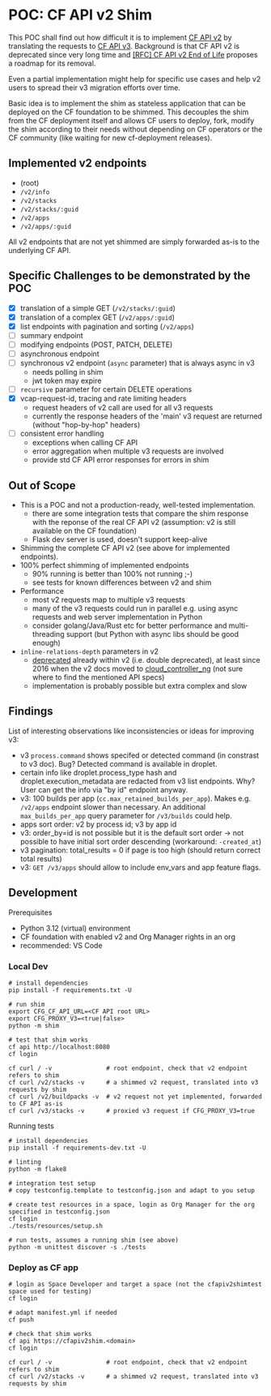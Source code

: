 # POC: CF API v2 Shim

This POC shall find out how difficult it is to implement [CF API v2](https://v2-apidocs.cloudfoundry.org/) by translating the requests to [CF API v3](https://v3-apidocs.cloudfoundry.org/). Background is that CF API v2 is deprecated since very long time and [[RFC] CF API v2 End of Life](https://github.com/cloudfoundry/community/pull/941) proposes a roadmap for its removal.

Even a partial implementation might help for specific use cases and help v2 users to spread their v3 migration efforts over time.

Basic idea is to implement the shim as stateless application that can be deployed on the CF foundation to be shimmed. This decouples the shim from the CF deployment itself and allows CF users to deploy, fork, modify the shim according to their needs without depending on CF operators or the CF community (like waiting for new cf-deployment releases).

## Implemented v2 endpoints

- (root)
- `/v2/info `
- `/v2/stacks`
- `/v2/stacks/:guid`
- `/v2/apps`
- `/v2/apps/:guid`

All v2 endpoints that are not yet shimmed are simply forwarded as-is to the underlying CF API.

## Specific Challenges to be demonstrated by the POC

- [x] translation of a simple GET (`/v2/stacks/:guid`)
- [x] translation of a complex GET (`/v2/apps/:guid`)
- [x] list endpoints with pagination and sorting (`/v2/apps`)
- [ ] summary endpoint
- [ ] modifying endpoints (POST, PATCH, DELETE)
- [ ] asynchronous endpoint
- [ ] synchronous v2 endpoint (`async` parameter) that is always async in v3
  - needs polling in shim
  - jwt token may expire
- [ ] `recursive` parameter for certain DELETE operations
- [x] vcap-request-id, tracing and rate limiting headers
  - request headers of v2 call are used for all v3 requests
  - currently the response headers of the 'main' v3 request are returned (without "hop-by-hop" headers)
- [ ] consistent error handling
  - exceptions when calling CF API
  - error aggregation when multiple v3 requests are involved
  - provide std CF API error responses for errors in shim

## Out of Scope

- This is a POC and not a production-ready, well-tested implementation.
  - there are some integration tests that compare the shim response with the reponse of the real CF API v2 (assumption: v2 is still available on the CF foundation)
  - Flask dev server is used, doesn't support keep-alive
- Shimming the complete CF API v2 (see above for implemented endpoints).
- 100% perfect shimming of implemented endpoints
  - 90% running is better than 100% not running ;-)
  - see tests for known differences between v2 and shim
- Performance
  - most v2 requests map to multiple v3 requests
  - many of the v3 requests could run in parallel e.g. using async requests and web server implementation in Python
  - consider golang/Java/Rust etc for better performance and multi-threading support (but Python with async libs should be good enough)
- `inline-relations-depth` parameters in v2
  - [deprecated](https://v2-apidocs.cloudfoundry.org/apps/list_all_apps.html) already within v2 (i.e. double deprecated), at least since 2016 when the v2 docs moved to [cloud_controller_ng](https://github.com/cloudfoundry/cloud_controller_ng/commit/758323f9370dc5afb4e1919e4e4e13613395cbb9#diff-603027238c16955117ee965bc6703e0a46366d67b5ea477929e78659e8627c54R170) (not sure where to find the mentioned API specs)
  - implementation is probably possible but extra complex and slow

## Findings

List of interesting observations like inconsistencies or ideas for improving v3:

- v3 `process.command` shows specifed or detected command (in constrast to v3 doc). Bug? Detected command is available in droplet.
- certain info like droplet.process_type hash and droplet.execution_metadata are redacted from v3 list endpoints. Why? User can get the info via "by id" endpoint anyway.
- v3: 100 builds per app (`cc.max_retained_builds_per_app`). Makes e.g. `/v2/apps` endpoint slower than necessary. An additional `max_builds_per_app` query parameter for `/v3/builds` could help.
- apps sort order: v2 by process id; v3 by app id
- v3: order_by=id is not possible but it is the default sort order -> not possible to have initial sort order descending (workaround: `-created_at`)
- v3 pagination: total_results = 0 if page is too high (should return correct total results)
- v3: `GET /v3/apps` should allow to include env_vars and app feature flags.

## Development

Prerequisites
- Python 3.12 (virtual) environment
- CF foundation with enabled v2 and Org Manager rights in an org
- recommended: VS Code

### Local Dev

```
# install dependencies
pip install -f requirements.txt -U

# run shim
export CFG_CF_API_URL=<CF API root URL>
export CFG_PROXY_V3=<true|false>
python -m shim

# test that shim works
cf api http://localhost:8080
cf login

cf curl / -v               # root endpoint, check that v2 endpoint refers to shim
cf curl /v2/stacks -v      # a shimmed v2 request, translated into v3 requests by shim
cf curl /v2/buildpacks -v  # v2 request not yet implemented, forwarded to CF API as-is 
cf curl /v3/stacks -v      # proxied v3 request if CFG_PROXY_V3=true
```

Running tests
```
# install dependencies
pip install -f requirements-dev.txt -U

# linting
python -m flake8

# integration test setup
# copy testconfig.template to testconfig.json and adapt to you setup

# create test resources in a space, login as Org Manager for the org specified in testconfig.json
cf login
./tests/resources/setup.sh

# run tests, assumes a running shim (see above)
python -m unittest discover -s ./tests
```

### Deploy as CF app

```
# login as Space Developer and target a space (not the cfapiv2shimtest space used for testing)
cf login

# adapt manifest.yml if needed
cf push

# check that shim works
cf api https://cfapiv2shim.<domain>
cf login

cf curl / -v               # root endpoint, check that v2 endpoint refers to shim
cf curl /v2/stacks -v      # a shimmed v2 request, translated into v3 requests by shim
```
